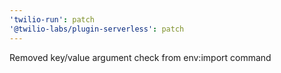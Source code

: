 ```yaml
---
'twilio-run': patch
'@twilio-labs/plugin-serverless': patch
---
```


Removed key/value argument check from env:import command
